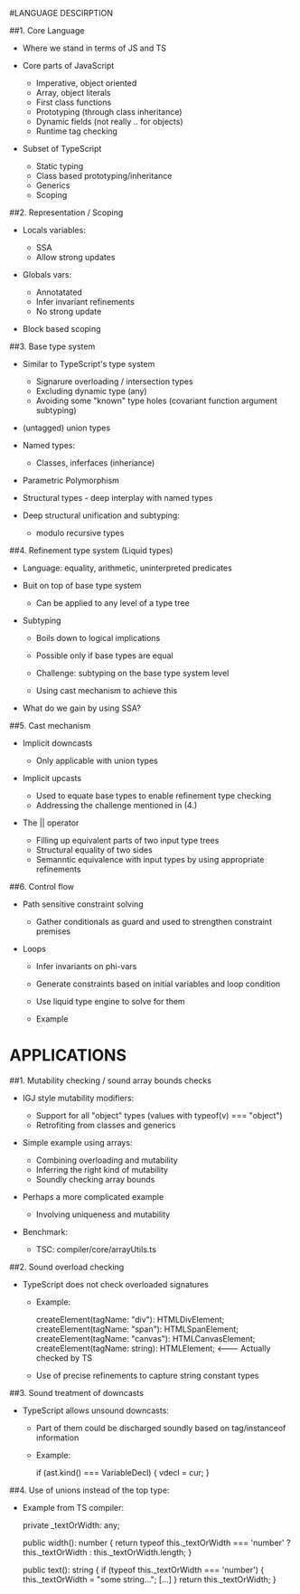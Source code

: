 
#LANGUAGE DESCIRPTION



##1. Core Language
  
  * Where we stand in terms of JS and TS

  * Core parts of JavaScript
    - Imperative, object oriented
    - Array, object literals
    - First class functions
    - Prototyping (through class inheritance)
    - Dynamic fields (not really .. for objects)
    - Runtime tag checking

  * Subset of TypeScript
    - Static typing
    - Class based prototyping/inheritance
    - Generics
    - Scoping



##2. Representation / Scoping

  * Locals variables: 
    - SSA
    - Allow strong updates

  * Globals vars: 
    - Annotatated
    - Infer invariant refinements
    - No strong update

  * Block based scoping



##3. Base type system 

  * Similar to TypeScript's type system
    - Signarure overloading / intersection types
    - Excluding dynamic type (any)
    - Avoiding some "known" type holes (covariant function argument subtyping)

  * (untagged) union types

  * Named types:
    - Classes, inferfaces (inheriance)

  * Parametric Polymorphism

  * Structural types - deep interplay with named types

  * Deep structural unification and subtyping:
    - modulo recursive types



##4. Refinement type system (Liquid types)

  * Language: equality, arithmetic, uninterpreted predicates
  
  * Buit on top of base type system
    - Can be applied to any level of a type tree

  * Subtyping
    - Boils down to logical implications
    - Possible only if base types are equal

    - Challenge: subtyping on the base type system level
    - Using cast mechanism to achieve this

  * What do we gain by using SSA?



##5. Cast mechanism

  * Implicit downcasts
    - Only applicable with union types

  * Implicit upcasts
    - Used to equate base types to enable refinement type checking
    - Addressing the challenge mentioned in (4.)

  * The || operator
    - Filling up equivalent parts of two input type trees
    - Structural equality of two sides
    - Semanntic equivalence with input types by using appropriate refinements



##6. Control flow

  * Path sensitive constraint solving
    - Gather conditionals as guard and used to strengthen constraint premises

  * Loops
    - Infer invariants on phi-vars
    - Generate constraints based on initial variables and loop condition
    - Use liquid type engine to solve for them

    - Example 




# APPLICATIONS

##1. Mutability checking / sound array bounds checks
  
  * IGJ style mutability modifiers:
    - Support for all "object" types (values with typeof(v) === "object")
    - Retrofiting from classes and generics

  * Simple example using arrays:
    - Combining overloading and mutability
    - Inferring the right kind of mutability
    - Soundly checking array bounds

  * Perhaps a more complicated example
    - Involving uniqueness and mutability

  * Benchmark: 
    - TSC: compiler/core/arrayUtils.ts



##2. Sound overload checking

  * TypeScript does not check overloaded signatures
    - Example:

        createElement(tagName: "div"): HTMLDivElement; 
        createElement(tagName: "span"): HTMLSpanElement; 
        createElement(tagName: "canvas"): HTMLCanvasElement; 
        createElement(tagName: string): HTMLElement;               <--- Actually checked by TS 

    - Use of precise refinements to capture string constant types



##3. Sound treatment of downcasts

  * TypeScript allows unsound downcasts:
    - Part of them could be discharged soundly based on tag/instanceof
      information
    - Example:
    
        if (ast.kind() === VariableDecl) {
          vdecl = <VariableDecl>cur;
        }



##4. Use of unions instead of the top type:

  * Example from TS compiler:

      private _textOrWidth: any;

      public width(): number { return typeof this._textOrWidth === 'number' ?
        this._textOrWidth : this._textOrWidth.length; }

      public text(): string {
        if (typeof this._textOrWidth === 'number') {
            this._textOrWidth = "some string..."; [...]
        }
        return this._textOrWidth;
      }

